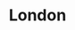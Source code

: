 ---
layout: shop
category: multimedia
title: London
image: /multi1.jpg
desc: Lorem ipsum dolor sit amet, consectetur adipiscing elit. In porta imperdiet est sed rhoncus.
paragraph: Lorem ipsum dolor sit amet, consectetur adipiscing elit. In porta imperdiet est sed rhoncus. Interdum et malesuada fames ac ante ipsum primis in faucibus. Proin pellentesque tortor porta risus ullamcorper auctor. Nam tincidunt, quam at interdum euismod, metus neque consequat ipsum, at luctus libero lorem vitae massa. Curabitur tempus lectus sem, eget pretium justo convallis ac.
location: Ottawa, ON
year: 2013-14
price: $20
button: Add Cart
---